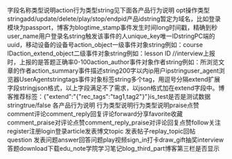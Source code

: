 
字段名称类型说明action行为类型string见下面各产品行为说明 opt操作类型stringadd/update/delete/play/stop/endpid产品idstring暂定为域名，比如登录模块为passport，博客为blogtime_stamp事件发生时间long时间戳，精确到秒user_name用户登录名string触发该事件的人unique_key唯一IDstringPC端的uuid，移动设备的设备号action_object一级事件对象string例如：course IDaction_extend_object二级事件对象string例如：lesson ID //interview上报时，上报的是答题正确率0-100action_author事件对象作者string例如：所浏览文章的作者action_summary事件描述string200字以内ip用户ipstringuser_agent浏览器UserAgentstringtags事件对象标签string多个tag，用逗号分隔extend扩展字段stringjson格式，以上字段满足不了需求，以json格式加在extend字段中。博客推荐标签：{"extend":"{\"rec_tags\":\"tag1,tag2\"}"}is_test是否是测试数据stringtrue/false
各产品行为说明
行为类型说明行为类型说明praise点赞comment评论comment_reply回复评论forward分享favorite收藏comment_praise对评论点赞comment_reply_praise对评论回复点赞follow关注register注册login登录article发表博文topic 发表帖子replay_topic回帖question 发表问题answer回答问题play视频sign_in打卡draw_gift抽奖interview答题download下载edu_note学院学习笔记blog_third_part博客第三栏是否显示
